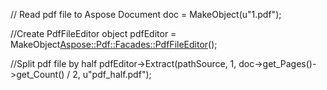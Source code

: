 
// Read pdf file to Aspose Document
doc = MakeObject<Document>(u"1.pdf");

//Create PdfFileEditor object
pdfEditor = MakeObject<Aspose::Pdf::Facades::PdfFileEditor>();

//Split pdf file by half
pdfEditor->Extract(pathSource, 1, doc->get_Pages()->get_Count() / 2, u"pdf_half.pdf");
